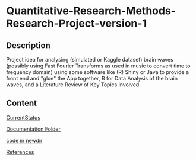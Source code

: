 # Quantitative-Research-Methods-Research-Project-version-1

## Description

Project idea for analysing (simulated or Kaggle dataset) brain waves (possibly using Fast Fourier Transforms as used in music to convert time to frequency domain) using some software like (R) Shiny or Java to provide a front end and "glue" the App together, R for Data Analysis of the brain waves, and a Literature Review of Key Topics involved.

## Content

[CurrentStatus](/Documentation/01pre20240422at0941hours/A13CurrentStatus.md)

[Documentation Folder](/Documentation)

[code in newdir](/Rcode/newdir)

[References](/Documentation/A01References.md)
